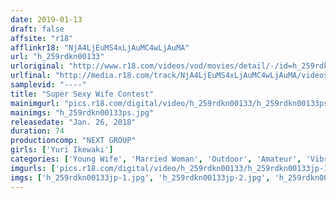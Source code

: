 ```yaml
---
date: 2019-01-13
draft: false
affsite: "r18"
afflinkr18: "NjA4LjEuMS4xLjAuMC4wLjAuMA"
url: "h_259rdkn00133"
urloriginal: "http://www.r18.com/videos/vod/movies/detail/-/id=h_259rdkn00133"
urlfinal: "http://media.r18.com/track/NjA4LjEuMS4xLjAuMC4wLjAuMA/videos/vod/movies/detail/-/id=h_259rdkn00133"
samplevid: "----"
title: "Super Sexy Wife Contest"
mainimgurl: "pics.r18.com/digital/video/h_259rdkn00133/h_259rdkn00133ps.jpg"
mainimgs: "h_259rdkn00133ps.jpg"
releasedate: "Jan. 26, 2018"
duration: 74
productioncomp: "NEXT GROUP"
girls: ['Yuri Ikewaki']
categories: ['Young Wife', 'Married Woman', 'Outdoor', 'Amateur', 'Vibrator', 'Masturbation']
imgurls: ['pics.r18.com/digital/video/h_259rdkn00133/h_259rdkn00133jp-1.jpg', 'pics.r18.com/digital/video/h_259rdkn00133/h_259rdkn00133jp-2.jpg', 'pics.r18.com/digital/video/h_259rdkn00133/h_259rdkn00133jp-3.jpg', 'pics.r18.com/digital/video/h_259rdkn00133/h_259rdkn00133jp-4.jpg', 'pics.r18.com/digital/video/h_259rdkn00133/h_259rdkn00133jp-5.jpg', 'pics.r18.com/digital/video/h_259rdkn00133/h_259rdkn00133jp-6.jpg', 'pics.r18.com/digital/video/h_259rdkn00133/h_259rdkn00133jp-7.jpg', 'pics.r18.com/digital/video/h_259rdkn00133/h_259rdkn00133jp-8.jpg', 'pics.r18.com/digital/video/h_259rdkn00133/h_259rdkn00133jp-9.jpg', 'pics.r18.com/digital/video/h_259rdkn00133/h_259rdkn00133jp-10.jpg', 'pics.r18.com/digital/video/h_259rdkn00133/h_259rdkn00133jp-11.jpg', 'pics.r18.com/digital/video/h_259rdkn00133/h_259rdkn00133jp-12.jpg', 'pics.r18.com/digital/video/h_259rdkn00133/h_259rdkn00133jp-13.jpg', 'pics.r18.com/digital/video/h_259rdkn00133/h_259rdkn00133jp-14.jpg', 'pics.r18.com/digital/video/h_259rdkn00133/h_259rdkn00133jp-15.jpg', 'pics.r18.com/digital/video/h_259rdkn00133/h_259rdkn00133jp-16.jpg', 'pics.r18.com/digital/video/h_259rdkn00133/h_259rdkn00133jp-17.jpg', 'pics.r18.com/digital/video/h_259rdkn00133/h_259rdkn00133jp-18.jpg', 'pics.r18.com/digital/video/h_259rdkn00133/h_259rdkn00133jp-19.jpg', 'pics.r18.com/digital/video/h_259rdkn00133/h_259rdkn00133jp-20.jpg']
imgs: ['h_259rdkn00133jp-1.jpg', 'h_259rdkn00133jp-2.jpg', 'h_259rdkn00133jp-3.jpg', 'h_259rdkn00133jp-4.jpg', 'h_259rdkn00133jp-5.jpg', 'h_259rdkn00133jp-6.jpg', 'h_259rdkn00133jp-7.jpg', 'h_259rdkn00133jp-8.jpg', 'h_259rdkn00133jp-9.jpg', 'h_259rdkn00133jp-10.jpg', 'h_259rdkn00133jp-11.jpg', 'h_259rdkn00133jp-12.jpg', 'h_259rdkn00133jp-13.jpg', 'h_259rdkn00133jp-14.jpg', 'h_259rdkn00133jp-15.jpg', 'h_259rdkn00133jp-16.jpg', 'h_259rdkn00133jp-17.jpg', 'h_259rdkn00133jp-18.jpg', 'h_259rdkn00133jp-19.jpg', 'h_259rdkn00133jp-20.jpg']
---
```

